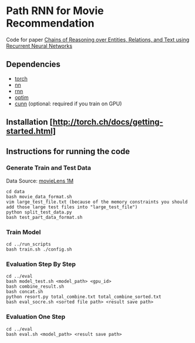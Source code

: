 # Path RNN for Movie Recommendation

Code for paper [Chains of Reasoning over Entities, Relations, and Text using
Recurrent Neural Networks](https://arxiv.org/abs/1607.01426)

## Dependencies
- [torch](https://github.com/torch/torch7)
- [nn](https://github.com/torch/nn)
- [rnn](https://github.com/Element-Research/rnn)
- [optim](https://github.com/torch/optim)
- [cunn](https://github.com/torch/cunn) (optional: required if you train on GPU)

## Installation [http://torch.ch/docs/getting-started.html]

## Instructions for running the code

### Generate Train and Test Data
Data Source: [movieLens 1M](https://grouplens.org/datasets/movielens/1m/)

```shell
cd data
bash movie_data_format.sh
vim large_test_file.txt (because of the memory constraints you should add those large test files into "large_test_file")
python split_test_data.py
bash test_part_data_format.sh
```

### Train Model
```shell
cd ../run_scripts
bash train.sh ./config.sh
```

### Evaluation Step By Step
```shell
cd ../eval
bash model_test.sh <model_path> <gpu_id>
bash combine_result.sh
bash concat.sh
python resort.py total_combine.txt total_combine_sorted.txt
bash eval_socre.sh <sorted file path> <result save path>
```
### Evaluation One Step
```shell
cd ../eval
bash eval.sh <model_path> <result save path>
```